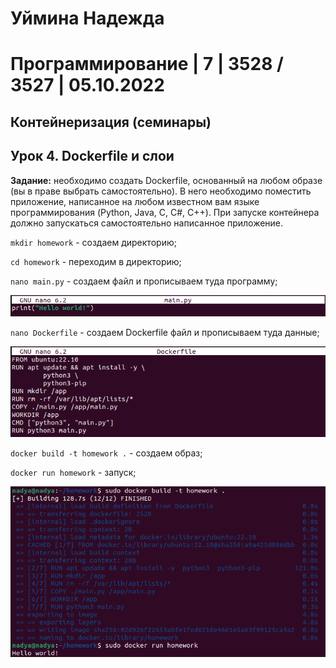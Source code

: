 # Уймина Надежда

# Программирование | 7 | 3528 / 3527 | 05.10.2022

## Контейнеризация (семинары)

## Урок 4. Dockerfile и слои

**Задание:** необходимо создать Dockerfile, основанный на любом образе (вы в праве выбрать самостоятельно). В него необходимо поместить приложение, написанное на любом известном вам языке программирования (Python, Java, C, С#, C++). При запуске контейнера должно запускаться самостоятельно написанное приложение.

`mkdir homework` - создаем директорию;

`cd homework` - переходим в директорию;

`nano main.py` - создаем файл и прописываем туда программу;

![скрин выполненой работы](Screen/Homework4_1.png)

`nano Dockerfile` - создаем Dockerfile файл и прописываем туда данные;

![скрин выполненой работы](Screen/Homework4_2.png)

`docker build -t homework .` - создаем образ;

`docker run homework` - запуск;

![скрин выполненой работы](Screen/Homework4_3.png)
